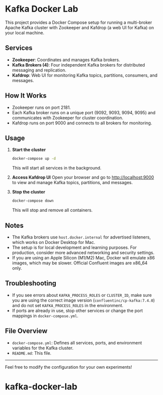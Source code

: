 # Kafka Docker Lab

This project provides a Docker Compose setup for running a multi-broker Apache Kafka cluster with Zookeeper and Kafdrop (a web UI for Kafka) on your local machine.

## Services

- **Zookeeper**: Coordinates and manages Kafka brokers.
- **Kafka Brokers (4)**: Four independent Kafka brokers for distributed messaging and replication.
- **Kafdrop**: Web UI for monitoring Kafka topics, partitions, consumers, and messages.

## How It Works

- Zookeeper runs on port 2181.
- Each Kafka broker runs on a unique port (9092, 9093, 9094, 9095) and communicates with Zookeeper for cluster coordination.
- Kafdrop runs on port 9000 and connects to all brokers for monitoring.

## Usage

1. **Start the cluster**
   ```sh
   docker-compose up -d
   ```
   This will start all services in the background.

2. **Access Kafdrop UI**
   Open your browser and go to [http://localhost:9000](http://localhost:9000) to view and manage Kafka topics, partitions, and messages.

3. **Stop the cluster**
   ```sh
   docker-compose down
   ```
   This will stop and remove all containers.

## Notes

- The Kafka brokers use `host.docker.internal` for advertised listeners, which works on Docker Desktop for Mac.
- The setup is for local development and learning purposes. For production, consider more advanced networking and security settings.
- If you are using an Apple Silicon (M1/M2) Mac, Docker will emulate x86 images, which may be slower. Official Confluent images are x86_64 only.

## Troubleshooting

- If you see errors about `KAFKA_PROCESS_ROLES` or `CLUSTER_ID`, make sure you are using the correct image version (`confluentinc/cp-kafka:7.4.0`) and do not set `KAFKA_PROCESS_ROLES` in the environment.
- If ports are already in use, stop other services or change the port mappings in `docker-compose.yml`.

## File Overview

- `docker-compose.yml`: Defines all services, ports, and environment variables for the Kafka cluster.
- `README.md`: This file.

---

Feel free to modify the configuration for your own experiments!
# kafka-docker-lab